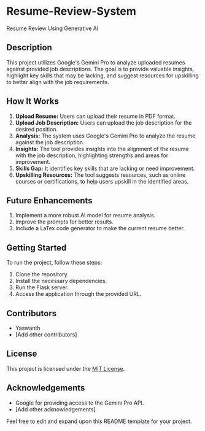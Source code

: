 # Resume-Review-System
Resume Review Using Generative AI

## Description
This project utilizes Google's Gemini Pro to analyze uploaded resumes against provided job descriptions. The goal is to provide valuable insights, highlight key skills that may be lacking, and suggest resources for upskilling to better align with the job requirements.

## How It Works
1. **Upload Resume:** Users can upload their resume in PDF format.
2. **Upload Job Description:** Users can upload the job description for the desired position.
3. **Analysis:** The system uses Google's Gemini Pro to analyze the resume against the job description.
4. **Insights:** The tool provides insights into the alignment of the resume with the job description, highlighting strengths and areas for improvement.
5. **Skills Gap:** It identifies key skills that are lacking or need improvement.
6. **Upskilling Resources:** The tool suggests resources, such as online courses or certifications, to help users upskill in the identified areas.

## Future Enhancements
1. Implement a more robust AI model for resume analysis.
2. Improve the prompts for better results.
3. Include a LaTex code generator to make the current resume better.

## Getting Started
To run the project, follow these steps:

1. Clone the repository.
2. Install the necessary dependencies.
3. Run the Flask server.
4. Access the application through the provided URL.

## Contributors
- Yaswanth
- [Add other contributors]

## License
This project is licensed under the [MIT License](link-to-license).

## Acknowledgements
- Google for providing access to the Gemini Pro API.
- [Add other acknowledgements]

Feel free to edit and expand upon this README template for your project.


